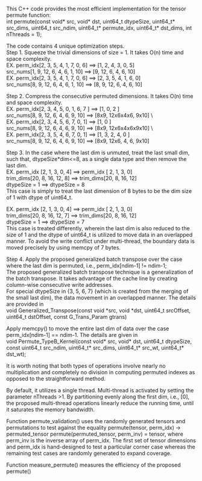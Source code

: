 This C++ code provides the most efficient implementation for the tensor permute function: \
int permute(const void* src, void* dst, uint64_t dtypeSize, uint64_t* src_dims,
    uint64_t src_ndim, uint64_t* permute_idx, uint64_t* dst_dims, int nThreads = 1);

The code contains 4 unique optimization steps. \
Step 1. Squeeze the trivial dimensions of size = 1. It takes O(n) time and space complexity. \
EX.   perm_idx[2, 3, 5,  4, 1, 7, 0,  6] ==>  [1,  2, 4, 3, 0, 5]   \
      src_nums[1, 9, 12, 6, 4, 6, 1, 10] ==>  [9, 12, 6, 4, 6, 10]  \
EX.   perm_idx[2, 3, 5, 4, 1, 7, 0,  6]  ==>  [2, 3,  5, 4, 1, 6, 0]   \
      src_nums[8, 9, 12, 6, 4, 6, 1, 10] ==>  [8, 9, 12, 6, 4, 6, 10]     
      
 
Step 2. Compress the consecutive permuted dimensions. It takes O(n) time and space complexity. \
EX.   perm_idx[2, 3,  4,  5,    0, 1,   6, 7 ]  ==>  [1,           0,    2 ]  \
      src_nums[8, 9,  12, 6,    4, 6,   9, 10]  ==>  [8x9,  12x6x4x6,  9x10]  \     
EX.   perm_idx[2, 3,  4,  5,  6, 7,     0,  1]  ==>  [1,              0  ]    \
      src_nums[8, 9,  12, 6,  4, 6,     9, 10]  ==>  [8x9,  12x6x4x6x9x10]    \     
EX.   perm_idx[2, 3,   5,  4,   6, 7,   0,  1]  ==>  [1,     3,    2,   4,    0  ]   \
      src_nums[8, 9,   12, 6,   4, 6,   9, 10]  ==>  [8x9,  12x6,  4,   6,   9x10]        
  
Step 3. In the case where the last dim is unmuted, treat the last small dim, such that, dtypeSize*dim<=8, as a single data type 
         and then remove the last dim. \
EX. perm_idx [2,  1,  3,  0, 4]   ==> perm_idx [ 2, 1,  3,  0]  \
    trim_dims[20, 8, 16, 12, 8]   ==> trim_dims[20, 8, 16, 12]  \
    dtypeSize = 1                 ==> dtypeSize = 8             \
This case is simply to treat the last dimension of 8 bytes to be the dim size of 1 with dtype of uint64_t. 
    
EX.   perm_idx [2,  1,  3,  0, 4]   ==> perm_idx [ 2, 1,  3,  0]  \
      trim_dims[20, 8, 16, 12, 7]   ==> trim_dims[20, 8, 16, 12]  \
      dtypeSize = 1                 ==> dtypeSize = 7             \
This case is treated differently, wherein the last dim is also reduced to the size of 1 and the dtype of uint64_t is utilized to move data in an overlapped manner. 
To avoid the write conflict under multi-thread, the boundary data is moved precisely by using memcpy of 7 bytes. 
 
Step 4. Apply the proposed generalized batch transpose over the case where the last dim is permuted, i.e., perm_idx[ndim-1] != ndim-1; \
The proposed generalized batch transpose technique is a generalization of the batch transpose. 
It takes advantage of the cache line by creating column-wise consecutive write addresses.  
For special dtypeSize in {3, 5, 6, 7} (which is created from the merging of the small last dim), the data movement in an overlapped manner. The details are provided in \
void Generalized_Transpose(const void *src, void *dst, uint64_t srcOffset, uint64_t dstOffset, const G_Trans_Param gtrans)

Apply memcpy() to move the entire last dim of data over the case perm_idx[ndim-1] == ndim-1. The details are given in \
void Permute_TypeB_Kernel(const void* src, void* dst, uint64_t dtypeSize, const uint64_t src_ndim,
                                  uint64_t* src_dims, uint64_t* src_wt, uint64_t* dst_wt);
    
It is worth noting that both types of operations involve nearly no multiplication and completely no division in computing permuted indexes
as opposed to the straightforward method.
 
By default, it utilizes a single thread. Multi-thread is activated by setting the parameter nThreads >1.
By partitioning evenly along the first dim, i.e., [0], the proposed multi-thread operations linearly reduce the running time,
until it saturates the memory bandwidth.
 

Function permute_validation() uses the randomly generated tensors and permutations to test against the equality
permute(tensor, perm_idx) -> permuted_tensor
permute(permuted_tensor, perm_inv) = tensor, where perm_inv is the inverse array of perm_idx.
The first set of tensor dimensions and perm_idx is hand-designed to test a particular corner case
whereas the remaining test cases are randomly generated to expand coverage. 

 Function measure_permute() measures the efficiency of the proposed permute()
